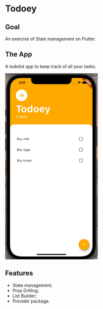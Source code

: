 # Todoey

## Goal
An exercise of State management on Flutter.

## The App
A todolist app to keep track of all your tasks.

<img src="app.gif" alt="app" height="600"/>

## Features
- State management;
- Prop Drilling;
- List Builder;
- Provider package.
